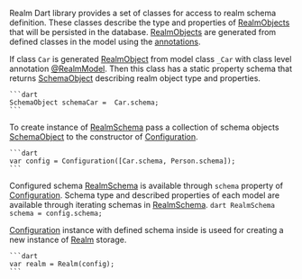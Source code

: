 Realm Dart library provides a set of classes for access to realm schema definition. These classes describe the type and properties of [RealmObjects](../realm/RealmObject-class.html) that will be persisted in the database. [RealmObjects](../realm/RealmObject-class.html) are generated from defined classes in the model using the [annotations](./Annotations-topic.html).

 If class `Car` is generated [RealmObject](../realm/RealmObject-class.html) from model class `_Car` with class level annotation [@RealmModel](../realm/RealmModel-class.html). Then this class has a static property schema that returns [SchemaObject](../realm/SchemaObject-class.html) describing realm object type and properties.

    ```dart
    SchemaObject schemaCar =  Car.schema;
    ```

To create instance of [RealmSchema](../realm/RealmSchema-class.html) pass a collection of schema objects [SchemaObject](../realm/SchemaObject-class.html) to the constructor of [Configuration](../realm/Configuration-class.html).

    ```dart
    var config = Configuration([Car.schema, Person.schema]);
    ```

Configured schema [RealmSchema](../realm/RealmSchema-class.html) is available through `schema` property of [Configuration](../realm/Configuration-class.html). Schema type and described properties of each model are available through iterating schemas in [RealmSchema](../realm/RealmSchema-class.html).
    ```dart
    RealmSchema schema = config.schema;
    ```

[Configuration](../realm/Configuration-class.html) instance with defined schema inside is useed for creating a new instance of [Realm](../realm/Realm-class.html) storage.

    ```dart
    var realm = Realm(config);
    ```

